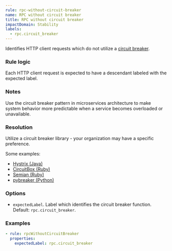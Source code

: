 ```yaml
---
rule: rpc-without-circuit-breaker
name: RPC without circuit breaker
title: RPC without circuit breaker
impactDomain: Stability
labels:
  - rpc.circuit_breaker
---
```


Identifies HTTP client requests which do not utilize a
[circuit breaker](https://martinfowler.com/bliki/CircuitBreaker.html).

### Rule logic

Each HTTP client request is expected to have a descendant labeled with the expected label.

### Notes

Use the circuit breaker pattern in microservices architecture to make system behavior more
predictable when a service becomes overloaded or unavailable.

### Resolution

Utilize a circuit breaker library - your organization may have a specific preference.

Some examples:

- [Hystrix (Java)](https://github.com/Netflix/Hystrix/wiki/How-it-Works#CircuitBreaker)
- [CircuitBox (Ruby)](https://github.com/yammer/circuitbox)
- [Semian (Ruby)](https://github.com/Shopify/semian#circuit-breaker)
- [pybreaker (Python)](https://github.com/danielfm/pybreaker)

### Options

- `expectedLabel`. Label which identifies the circuit breaker function. Default:
  `rpc.circuit_breaker`.

### Examples

```yaml
- rule: rpcWithoutCircuitBreaker
  properties:
    expectedLabel: rpc.circuit_breaker
```

